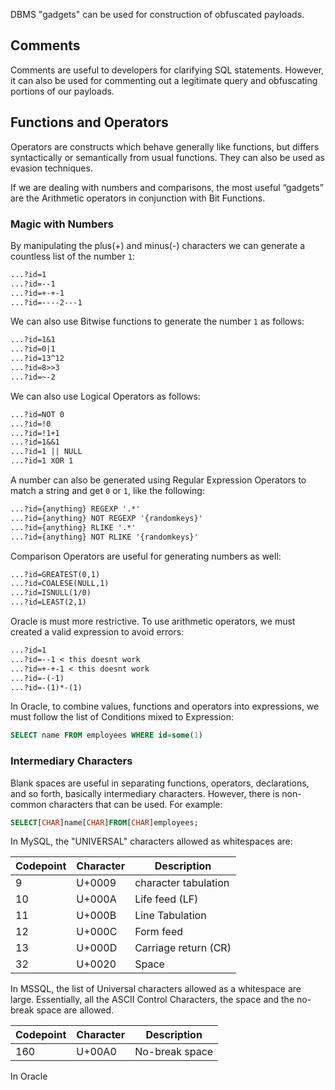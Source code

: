DBMS "gadgets" can be used for construction of obfuscated payloads.
## Comments
Comments are useful to developers for clarifying SQL statements. However, it can also be used for commenting out a legitimate query and obfuscating portions of our payloads.
## Functions and Operators
Operators are constructs which behave generally like functions, but differs syntactically or semantically from usual functions. They can also be used as evasion techniques.

If we are dealing with numbers and comparisons, the most useful “gadgets” are the Arithmetic operators in conjunction with Bit Functions.
### Magic with Numbers
By manipulating the plus(+) and minus(-) characters we can generate a countless list of the number `1`:
```txt
...?id=1
...?id=--1
...?id=+-+-1
...?id=----2---1
```

We can also use Bitwise functions to generate the number `1` as follows:
```txt
...?id=1&1
...?id=0|1
...?id=13^12
...?id=8>>3
...?id=~-2
```

We can also use Logical Operators as follows:
```txt
...?id=NOT 0
...?id=!0
...?id=!1+1
...?id=1&&1
...?id=1 || NULL
...?id=1 XOR 1
```

A number can also be generated using Regular Expression Operators to match a string and get `0` or `1`, like the following:
```txt
...?id={anything} REGEXP '.*'
...?id={anything} NOT REGEXP '{randomkeys}'
...?id={anything} RLIKE '.*'
...?id={anything} NOT RLIKE '{randomkeys}'
```

Comparison Operators are useful for generating numbers as well:
```txt
...?id=GREATEST(0,1)
...?id=COALESE(NULL,1)
...?id=ISNULL(1/0)
...?id=LEAST(2,1)
```

Oracle is must more restrictive. To use arithmetic operators, we must created a valid expression to avoid errors:
```txt
...?id=1
...?id=--1 < this doesnt work
...?id=+-+-1 < this doesnt work
...?id=-(-1)
...?id=-(1)*-(1)
```

In Oracle, to combine values, functions and operators into expressions, we must follow the list of Conditions mixed to Expression:
```sql
SELECT name FROM employees WHERE id=some(1)
```
### Intermediary Characters
Blank spaces are useful in separating functions, operators, declarations, and so forth, basically intermediary characters. However, there is non-common characters that can be used. For example:
```sql
SELECT[CHAR]name[CHAR]FROM[CHAR]employees;
```

In MySQL, the "UNIVERSAL" characters allowed as whitespaces are:

| Codepoint | Character | Description          |
| --------- | --------- | -------------------- |
| 9         | U+0009    | character tabulation |
| 10        | U+000A    | Life feed (LF)       |
| 11        | U+000B    | Line Tabulation      |
| 12        | U+000C    | Form feed            |
| 13        | U+000D    | Carriage return (CR) |
| 32        | U+0020    | Space                |
In MSSQL, the list of Universal characters allowed as a whitespace are large. Essentially, all the ASCII Control Characters, the space and the no-break space are allowed.

| Codepoint | Character | Description    |
| --------- | --------- | -------------- |
| 160       | U+00A0    | No-break space |
In Oracle